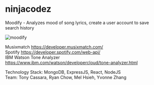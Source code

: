 # ninjacodez

Moodify - Analyzes mood of song lyrics, create a user account to save search history

![moodify](http://i.imgur.com/2YnLpkP.gif)

Musixmatch https://developer.musixmatch.com/ <br />
Spotify https://developer.spotify.com/web-api/ <br />
IBM Watson Tone Analyzer https://www.ibm.com/watson/developercloud/tone-analyzer.html


Technology Stack: MongoDB, ExpressJS, React, NodeJS <br>
Team: Tony Cassara, Ryan Chow, Mel Hsieh, Yvonne Zhang
